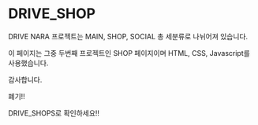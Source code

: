 # DRIVE_SHOP

DRIVE NARA 프로젝트는 MAIN, SHOP, SOCIAL 총 세분류로 나뉘어져 있습니다.

이 페이지는 그중 두번째 프로젝트인 SHOP 페이지이며 HTML, CSS, Javascript를 사용했습니다.

감사합니다.

폐기!!

DRIVE_SHOPS로 확인하세요!!

